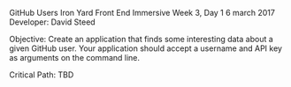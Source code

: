 GitHub Users
Iron Yard Front End Immersive
Week 3, Day 1
6 march 2017
Developer:  David Steed

Objective:
Create an application that finds some interesting data about a given GitHub user. Your application should accept a username and API key as arguments on the command line.

Critical Path:  TBD
